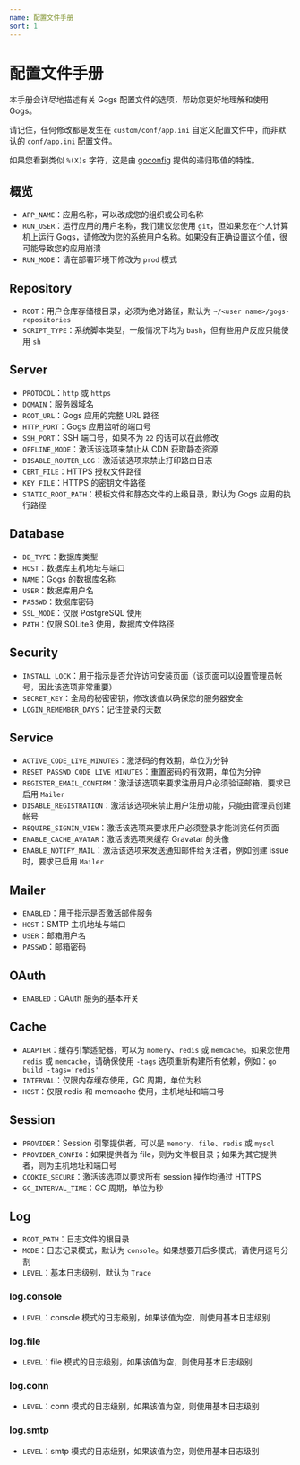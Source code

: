 ```yaml
---
name: 配置文件手册
sort: 1
---
```


# 配置文件手册

本手册会详尽地描述有关 Gogs 配置文件的选项，帮助您更好地理解和使用 Gogs。

请记住，任何修改都是发生在 `custom/conf/app.ini` 自定义配置文件中，而非默认的 `conf/app.ini` 配置文件。

如果您看到类似 `%(X)s` 字符，这是由 [goconfig](https://github.com/Unknwon/goconfig) 提供的递归取值的特性。

## 概览

- `APP_NAME`：应用名称，可以改成您的组织或公司名称
- `RUN_USER`：运行应用的用户名称，我们建议您使用 `git`，但如果您在个人计算机上运行 Gogs，请修改为您的系统用户名称。如果没有正确设置这个值，很可能导致您的应用崩溃
- `RUN_MODE`：请在部署环境下修改为 `prod` 模式

## Repository

- `ROOT`：用户仓库存储根目录，必须为绝对路径，默认为 `~/<user name>/gogs-repositories`
- `SCRIPT_TYPE`：系统脚本类型，一般情况下均为 `bash`，但有些用户反应只能使用 `sh`

## Server

- `PROTOCOL`：`http` 或 `https`
- `DOMAIN`：服务器域名
- `ROOT_URL`：Gogs 应用的完整 URL 路径
- `HTTP_PORT`：Gogs 应用监听的端口号
- `SSH_PORT`：SSH 端口号，如果不为 `22` 的话可以在此修改
- `OFFLINE_MODE`：激活该选项来禁止从 CDN 获取静态资源
- `DISABLE_ROUTER_LOG`：激活该选项来禁止打印路由日志
- `CERT_FILE`：HTTPS 授权文件路径
- `KEY_FILE`：HTTPS 的密钥文件路径
- `STATIC_ROOT_PATH`：模板文件和静态文件的上级目录，默认为 Gogs 应用的执行路径

## Database

- `DB_TYPE`：数据库类型
- `HOST`：数据库主机地址与端口
- `NAME`：Gogs 的数据库名称
- `USER`：数据库用户名
- `PASSWD`：数据库密码
- `SSL_MODE`：仅限 PostgreSQL 使用
- `PATH`：仅限 SQLite3 使用，数据库文件路径

## Security

- `INSTALL_LOCK`：用于指示是否允许访问安装页面（该页面可以设置管理员帐号，因此该选项非常重要）
- `SECRET_KEY`：全局的秘密密钥，修改该值以确保您的服务器安全
- `LOGIN_REMEMBER_DAYS`：记住登录的天数

## Service

- `ACTIVE_CODE_LIVE_MINUTES`：激活码的有效期，单位为分钟
- `RESET_PASSWD_CODE_LIVE_MINUTES`：重置密码的有效期，单位为分钟
- `REGISTER_EMAIL_CONFIRM`：激活该选项来要求注册用户必须验证邮箱，要求已启用 `Mailer`
- `DISABLE_REGISTRATION`：激活该选项来禁止用户注册功能，只能由管理员创建帐号
- `REQUIRE_SIGNIN_VIEW`：激活该选项来要求用户必须登录才能浏览任何页面
- `ENABLE_CACHE_AVATAR`：激活该选项来缓存 Gravatar 的头像
- `ENABLE_NOTIFY_MAIL`：激活该选项来发送通知邮件给关注者，例如创建 issue 时，要求已启用 `Mailer`

## Mailer

- `ENABLED`：用于指示是否激活邮件服务
- `HOST`：SMTP 主机地址与端口
- `USER`：邮箱用户名
- `PASSWD`：邮箱密码

## OAuth

- `ENABLED`：OAuth 服务的基本开关

## Cache

- `ADAPTER`：缓存引擎适配器，可以为 `momery`、`redis` 或 `memcache`。如果您使用 `redis` 或 `memcache`，请确保使用 `-tags` 选项重新构建所有依赖，例如：`go build -tags='redis'`
- `INTERVAL`：仅限内存缓存使用，GC 周期，单位为秒
- `HOST`：仅限 redis 和 memcache 使用，主机地址和端口号

## Session

- `PROVIDER`：Session 引擎提供者，可以是 `memory`、`file`、`redis` 或 `mysql`
- `PROVIDER_CONFIG`：如果提供者为 file，则为文件根目录；如果为其它提供者，则为主机地址和端口号
- `COOKIE_SECURE`：激活该选项以要求所有 session 操作均通过 HTTPS
- `GC_INTERVAL_TIME`：GC 周期，单位为秒

## Log

- `ROOT_PATH`：日志文件的根目录
- `MODE`：日志记录模式，默认为 `console`。如果想要开启多模式，请使用逗号分割
- `LEVEL`：基本日志级别，默认为 `Trace`

### log.console

- `LEVEL`：console 模式的日志级别，如果该值为空，则使用基本日志级别

### log.file

- `LEVEL`：file 模式的日志级别，如果该值为空，则使用基本日志级别

### log.conn

- `LEVEL`：conn 模式的日志级别，如果该值为空，则使用基本日志级别

### log.smtp

- `LEVEL`：smtp 模式的日志级别，如果该值为空，则使用基本日志级别
